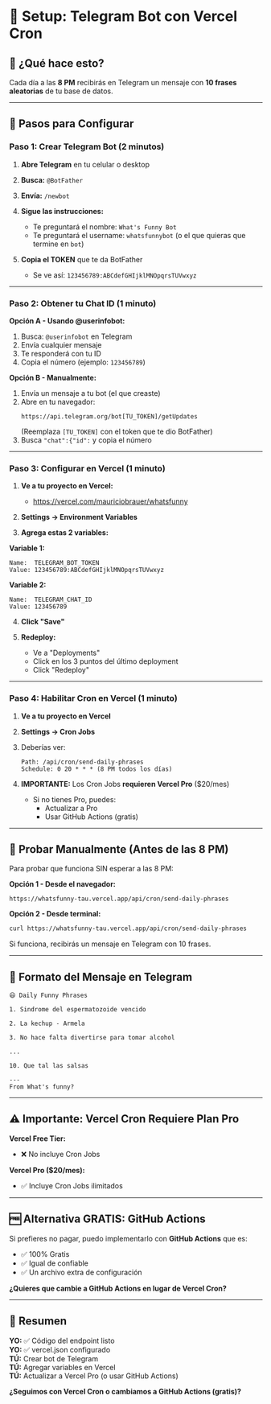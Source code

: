 # 🤖 Setup: Telegram Bot con Vercel Cron

## 🎯 ¿Qué hace esto?

Cada día a las **8 PM** recibirás en Telegram un mensaje con **10 frases aleatorias** de tu base de datos.

---

## 📝 Pasos para Configurar

### Paso 1: Crear Telegram Bot (2 minutos)

1. **Abre Telegram** en tu celular o desktop

2. **Busca:** `@BotFather`

3. **Envía:** `/newbot`

4. **Sigue las instrucciones:**
   - Te preguntará el nombre: `What's Funny Bot`
   - Te preguntará el username: `whatsfunnybot` (o el que quieras que termine en `bot`)

5. **Copia el TOKEN** que te da BotFather
   - Se ve así: `123456789:ABCdefGHIjklMNOpqrsTUVwxyz`

---

### Paso 2: Obtener tu Chat ID (1 minuto)

**Opción A - Usando @userinfobot:**
1. Busca: `@userinfobot` en Telegram
2. Envía cualquier mensaje
3. Te responderá con tu ID
4. Copia el número (ejemplo: `123456789`)

**Opción B - Manualmente:**
1. Envía un mensaje a tu bot (el que creaste)
2. Abre en tu navegador:
   ```
   https://api.telegram.org/bot[TU_TOKEN]/getUpdates
   ```
   (Reemplaza `[TU_TOKEN]` con el token que te dio BotFather)
3. Busca `"chat":{"id":` y copia el número

---

### Paso 3: Configurar en Vercel (1 minuto)

1. **Ve a tu proyecto en Vercel:**
   - https://vercel.com/mauriciobrauer/whatsfunny

2. **Settings → Environment Variables**

3. **Agrega estas 2 variables:**

**Variable 1:**
```
Name:  TELEGRAM_BOT_TOKEN
Value: 123456789:ABCdefGHIjklMNOpqrsTUVwxyz
```

**Variable 2:**
```
Name:  TELEGRAM_CHAT_ID
Value: 123456789
```

4. **Click "Save"**

5. **Redeploy:**
   - Ve a "Deployments"
   - Click en los 3 puntos del último deployment
   - Click "Redeploy"

---

### Paso 4: Habilitar Cron en Vercel (1 minuto)

1. **Ve a tu proyecto en Vercel**

2. **Settings → Cron Jobs**

3. Deberías ver:
   ```
   Path: /api/cron/send-daily-phrases
   Schedule: 0 20 * * * (8 PM todos los días)
   ```

4. **IMPORTANTE:** Los Cron Jobs **requieren Vercel Pro** ($20/mes)
   - Si no tienes Pro, puedes:
     - Actualizar a Pro
     - Usar GitHub Actions (gratis)

---

## 🧪 Probar Manualmente (Antes de las 8 PM)

Para probar que funciona SIN esperar a las 8 PM:

**Opción 1 - Desde el navegador:**
```
https://whatsfunny-tau.vercel.app/api/cron/send-daily-phrases
```

**Opción 2 - Desde terminal:**
```bash
curl https://whatsfunny-tau.vercel.app/api/cron/send-daily-phrases
```

Si funciona, recibirás un mensaje en Telegram con 10 frases.

---

## 📱 Formato del Mensaje en Telegram

```
😄 Daily Funny Phrases

1. Sindrome del espermatozoide vencido

2. La kechup - Armela

3. No hace falta divertirse para tomar alcohol

...

10. Que tal las salsas

---
From What's funny?
```

---

## ⚠️ Importante: Vercel Cron Requiere Plan Pro

**Vercel Free Tier:**
- ❌ No incluye Cron Jobs

**Vercel Pro ($20/mes):**
- ✅ Incluye Cron Jobs ilimitados

---

## 🆓 Alternativa GRATIS: GitHub Actions

Si prefieres no pagar, puedo implementarlo con **GitHub Actions** que es:
- ✅ 100% Gratis
- ✅ Igual de confiable
- ✅ Un archivo extra de configuración

**¿Quieres que cambie a GitHub Actions en lugar de Vercel Cron?**

---

## 🎯 Resumen

**YO:** ✅ Código del endpoint listo  
**YO:** ✅ vercel.json configurado  
**TÚ:** Crear bot de Telegram  
**TÚ:** Agregar variables en Vercel  
**TÚ:** Actualizar a Vercel Pro (o usar GitHub Actions)  

**¿Seguimos con Vercel Cron o cambiamos a GitHub Actions (gratis)?**

